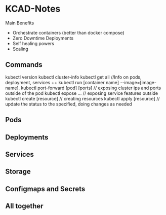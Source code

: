 # KCAD-Notes

Main Benefits
* Orchestrate containers (better than docker compose)
* Zero Downtime Deployments
* Self healing powers
* Scaling

## Commands

kubectl version
kubectl cluster-info
kubectl get all  //Info on pods, deployment, services ++ 
kubectl run [container name] --image=[image-name]. 
kubectl port-forward [pod] [ports]  // exposing cluster ips and ports outside of the pod
kubectl expose ...  // exposing service features outside
kubectl create [resource] // creating resources
kubectl apply [resource] // update the status to the specified, doing changes as needed

## Pods

###

###

## Deployments

###

###

## Services

###

###

## Storage

###

###

## Configmaps and Secrets

###

###

## All together

###

###


